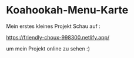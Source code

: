 # Koahookah-Menu-Karte
Mein erstes kleines Projekt
Schau auf :

https://friendly-choux-998300.netlify.app/

um mein Projekt online zu sehen :)

